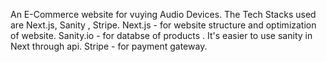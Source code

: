 An E-Commerce website for vuying Audio Devices. The Tech Stacks used are Next.js, Sanity , Stripe. Next.js - for website structure and optimization of website. Sanity.io - for databse of products . It's easier to use sanity in Next through api. Stripe - for payment gateway.